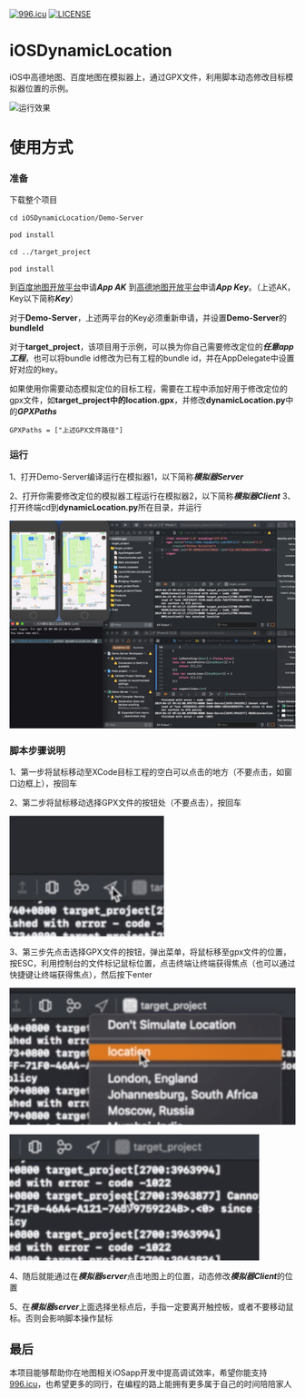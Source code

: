 <a href="https://996.icu"><img src="https://img.shields.io/badge/link-996.icu-red.svg" alt="996.icu" /></a>
[![LICENSE](https://img.shields.io/badge/license-Anti%20996-blue.svg)](https://github.com/996icu/996.ICU/blob/master/LICENSE)

# iOSDynamicLocation
iOS中高德地图、百度地图在模拟器上，通过GPX文件，利用脚本动态修改目标模拟器位置的示例。

![运行效果](https://github.com/HuangYanQi/assets_repository/blob/master/images/运行效果小gif.gif)

# 使用方式
### 准备
下载整个项目

```
cd iOSDynamicLocation/Demo-Server
``` 
```
pod install
```
```
cd ../target_project
```
```
pod install
```
到[百度地图开放平台](http://lbsyun.baidu.com)申请***App AK***
到[高德地图开放平台](https://lbs.amap.com)申请***App Key***。（上述AK，Key以下简称***Key***）

对于**Demo-Server**，上述两平台的Key必须重新申请，并设置**Demo-Server**的**bundleId**

对于**target_project**，该项目用于示例，可以换为你自己需要修改定位的***任意app工程***，也可以将bundle id修改为已有工程的bundle id，并在AppDelegate中设置好对应的key。

如果使用你需要动态模拟定位的目标工程，需要在工程中添加好用于修改定位的gpx文件，如**target_project中的location.gpx**，并修改**dynamicLocation.py**中的***GPXPaths***
```
GPXPaths = ["上述GPX文件路径"]
```

### 运行
1、打开Demo-Server编译运行在模拟器1，以下简称***模拟器Server***

2、打开你需要修改定位的模拟器工程运行在模拟器2，以下简称***模拟器Client***
3、打开终端cd到**dynamicLocation.py**所在目录，并运行

![准备配置](https://github.com/HuangYanQi/assets_repository/blob/master/images/准备运行.png)
### 脚本步骤说明
1、第一步将鼠标移动至XCode目标工程的空白可以点击的地方（不要点击，如窗口边框上），按回车

2、第二步将鼠标移动选择GPX文件的按钮处（不要点击），按回车

![第二步](https://github.com/HuangYanQi/assets_repository/blob/master/images/2.png)

3、第三步先点击选择GPX文件的按钮，弹出菜单，将鼠标移至gpx文件的位置，按ESC，利用控制台的文件标记鼠标位置，点击终端让终端获得焦点（也可以通过快捷键让终端获得焦点），然后按下enter

![第三步1](https://github.com/HuangYanQi/assets_repository/blob/master/images/3-1.png)

![第三步2](https://github.com/HuangYanQi/assets_repository/blob/master/images/3-2.png)

4、随后就能通过在***模拟器server***点击地图上的位置，动态修改***模拟器Client***的位置

5、在***模拟器server***上面选择坐标点后，手指一定要离开触控板，或者不要移动鼠标。否则会影响脚本操作鼠标

## 最后
本项目能够帮助你在地图相关iOSapp开发中提高调试效率，希望你能支持[996.icu](https://996.icu/#/en_US)，也希望更多的同行，在编程的路上能拥有更多属于自己的时间陪陪家人


